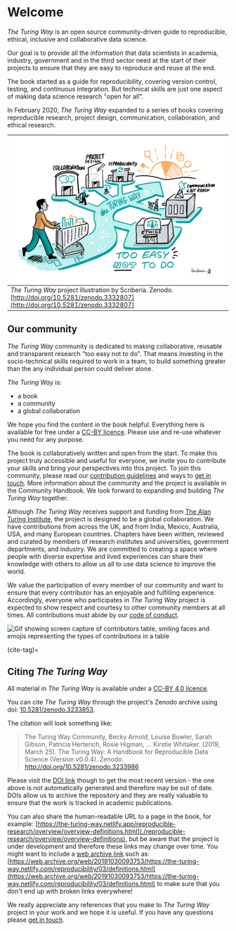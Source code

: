 # Welcome

_The Turing Way_ is an open source community-driven guide to reproducible, ethical, inclusive and collaborative data science.

Our goal is to provide all the information that data scientists in academia, industry, government and in the third sector need at the start of their projects to ensure that they are easy to reproduce and reuse at the end.

The book started as a guide for reproducibility, covering version control, testing, and continuous integration.
But technical skills are just one aspect of making data science research "open for all".

In February 2020, _The Turing Way_ expanded to a series of books covering reproducible research, project design, communication, collaboration, and ethical research.

| ![The Turing Way project is illustrated as a road or path with shops for different data science skills. People can go in and out with their shopping cart and pick and choose what they need](./figures/welcome.jpg) |
| ---------------|
| _The Turing Way_ project illustration by Scriberia. Zenodo. [http://doi.org/10.5281/zenodo.3332807](http://doi.org/10.5281/zenodo.3332807) |

## Our community

_The Turing Way_ community is dedicated to making collaborative, reusable and transparent research "too easy not to do".
That means investing in the socio-technical skills required to work in a team, to build something greater than the any individual person could deliver alone.

_The Turing Way_ is:

* a book
* a community
* a global collaboration

We hope you find the content in the book helpful.
Everything here is available for free under a [CC-BY licence](https://github.com/alan-turing-institute/the-turing-way/blob/master/LICENSE.md).
Please use and re-use whatever you need for any purpose.

The book is collaboratively written and open from the start.
To make this project truly accessible and useful for everyone, we invite you to contribute your skills and bring your perspectives into this project.
To join this community, please read our [contribution guidelines](https://github.com/alan-turing-institute/the-turing-way/blob/master/CONTRIBUTING.md) and ways to [get in touch](https://github.com/alan-turing-institute/the-turing-way#get-in-touch).
More information about the community and the project is available in the Community Handbook.
We look forward to expanding and building _The Turing Way_ together.

Although _The Turing Way_ receives support and funding from [The Alan Turing Institute](https://www.turing.ac.uk/), the project is designed to be a global collaboration.
We have contributions from across the UK, and from India, Mexico, Australia, USA, and many European countries.
Chapters have been written, reviewed and curated by members of research institutes and universities, government departments, and industry.
We are committed to creating a space where people with diverse expertise and lived experiences can share their knowledge with others to allow us all to use data science to improve the world.

We value the participation of every member of our community and want to ensure that every contributor has an enjoyable and fulfilling experience.
Accordingly, everyone who participates in _The Turing Way_ project is expected to show respect and courtesy to other community members at all times.
All contributions must abide by our [code of conduct](https://github.com/alan-turing-institute/the-turing-way/blob/master/CODE_OF_CONDUCT.md).

![Gif showing screen capture of contributors table, smiling faces and emojis representing the types of contributions in a table](https://media.giphy.com/media/gKIUisnjpj2PS75nOJ/giphy.gif)

(cite-tag)=
## Citing _The Turing Way_

All material in _The Turing Way_ is available under a [CC-BY 4.0 licence](https://github.com/alan-turing-institute/the-turing-way/blob/master/LICENSE.md).

You can cite _The Turing Way_ through the project's Zenodo archive using doi: [10.5281/zenodo.3233853](https://doi.org/10.5281/zenodo.3233853).

The citation will look something like:

> The Turing Way Community, Becky Arnold, Louise Bowler, Sarah Gibson, Patricia Herterich, Rosie Higman, … Kirstie Whitaker. (2019, March 25). The Turing Way: A Handbook for Reproducible Data Science (Version v0.0.4). Zenodo. http://doi.org/10.5281/zenodo.3233986

Please visit the [DOI link](https://doi.org/10.5281/zenodo.3233853) though to get the most recent version - the one above is not automatically generated and therefore may be out of date.
DOIs allow us to archive the repository and they are really valuable to ensure that the work is tracked in academic publications.

You can also share the human-readable URL to a page in the book, for example: [https://the-turing-way.netlify.app/reproducible-research/overview/overview-definitions.html](./reproducible-research/overview/overview-definitions), but be aware that the project is under development and therefore these links may change over time.
You might want to include a [web archive link](http://web.archive.org) such as: [https://web.archive.org/web/20191030093753/https://the-turing-way.netlify.com/reproducibility/03/definitions.html](https://web.archive.org/web/20191030093753/https://the-turing-way.netlify.com/reproducibility/03/definitions.html) to make sure that you don't end up with broken links everywhere!

We really appreciate any references that you make to _The Turing Way_ project in your work and we hope it is useful.
If you have any questions please [get in touch](https://github.com/alan-turing-institute/the-turing-way#get-in-touch).
